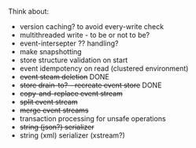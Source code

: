 Think about:
 - version caching? to avoid every-write check
 - multithreaded write - to be or not to be?
 - event-intersepter ?? handling?
 - make snapshotting
 - store structure validation on start
 - event idempotency on read (clustered environment)
 - ~~event steam deletion~~ DONE
 - ~~store drain-to? - recreate event store~~ DONE
 - ~~copy-and-replace event stream~~
 - ~~split event stream~~
 - ~~merge event streams~~
 - transaction processing for unsafe operations
 - ~~string (json?) serializer~~
 - string (xml) serializer (xstream?) 